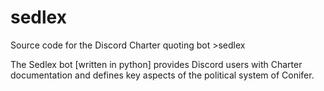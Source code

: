 # sedlex
Source code for the Discord Charter quoting bot >sedlex

The Sedlex bot \[written in python\] provides Discord users with Charter documentation and defines key aspects of the political system of Conifer.
